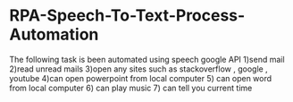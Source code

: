 # RPA-Speech-To-Text-Process-Automation
The following task is been automated using speech google API 
1)send mail
2)read unread mails
3)open any sites such as stackoverflow , google , youtube
4)can open powerpoint from local computer 
5) can open word from local computer
6) can play music
7) can tell you current time 
